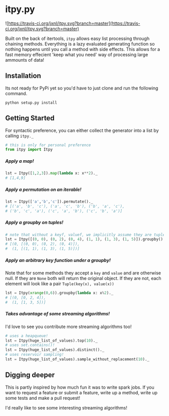 itpy.py
=========

![https://travis-ci.org/jxnl/itpy.svg?branch=master](https://travis-ci.org/jxnl/itpy.svg?branch=master)

Built on the back of itertools, `itpy` allows easy list processing through chaining methods.
Everything is a lazy evaluated generating function so nothing happens until you call a method
with side effects. This allows for a fast memory effecient 'keep what you need' way of processing
large ammounts of data!


## Installation

Its not ready for PyPi yet so you'd have to just clone and run the following command.

    python setup.py install

## Getting Started

For syntactic preference, you can either collect the generator into a list by calling `itpy._`

```python
# this is only for personal preference
from itpy import Itpy
```
##### Apply a map!
```python
lst = Itpy([1,2,3]).map(lambda x: x**2)._
# [1,4,9]
```

##### Apply a permutation on an iterable!
```python
lst = Itpy(['a','b','c']).permutate()._
# [('a', 'b', 'c'), ('a', 'c', 'b'), ('b', 'a', 'c'), 
# ('b', 'c', 'a'), ('c', 'a', 'b'), ('c', 'b', 'a')]
```

##### Apply a groupby on tuples!
```python
# note that without a keyf, valuef, we implicitly assume they are tuples.
lst = Itpy([(0, 0), (0, 2), (0, 4), (1, 1), (1, 3), (1, 5)]).groupby()._
# [(0, [(0, 0), (0, 2), (0, 4)]),
#  (1, [(1, 1), (1, 3), (1, 5)])]
```

##### Apply an arbitrary key function under a groupby!

Note that for some methods they accept a `key` and `value` and are otherwise null.
If they are `None` both will return the original object. If they are not, each element will look like a pair `Tuple(key(x), value(x))`

```python
lst = Itpy(xrange(0,6)).groupby(lambda x: x%2)._
# [(0, [0, 2, 4]),
#  (1, [1, 3, 5])]
```
##### Takes advantage of some streaming algorithms!

I'd love to see you contribute more streaming algorithms too!

```python
# uses a heapqueue!
lst = Itpy(huge_list_of_values).top(10)._
# uses set.contains()!
lst = Itpy(huge_list_of_values).distinct()._
# uses reservoir sampling!
lst = Itpy(huge_list_of_values).sample_without_replacement(10)._
```

## Digging deeper

This is partly inspired by how much fun it was to write spark jobs.
If you want to request a feature or submit a feature, write up a method, write up some tests and make a pull request!

I'd really like to see some interesting streaming algorithms!
